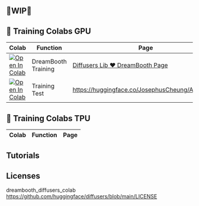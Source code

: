 ## 🚦WIP🚦

## 🦒 Training Colabs GPU

| Colab | Function | Page
| --- | --- | --- |
[![Open In Colab](https://colab.research.google.com/assets/colab-badge.svg)](https://colab.research.google.com/github/camenduru/stable-diffusion-webui-colab/blob/training/dreambooth_diffusers_colab.ipynb) | DreamBooth Training | [Diffusers Lib ❤ DreamBooth Page](https://github.com/huggingface/diffusers/tree/main/examples/dreambooth)
[![Open In Colab](https://colab.research.google.com/assets/colab-badge.svg)](https://colab.research.google.com/github/camenduru/stable-diffusion-webui-colab/blob/training/a_certainty_webui_colab.ipynb) | Training Test | https://huggingface.co/JosephusCheung/ACertainty

## 🦒 Training Colabs TPU
| Colab | Function | Page
| --- | --- | --- |

## Tutorials


## Licenses

dreambooth_diffusers_colab https://github.com/huggingface/diffusers/blob/main/LICENSE
